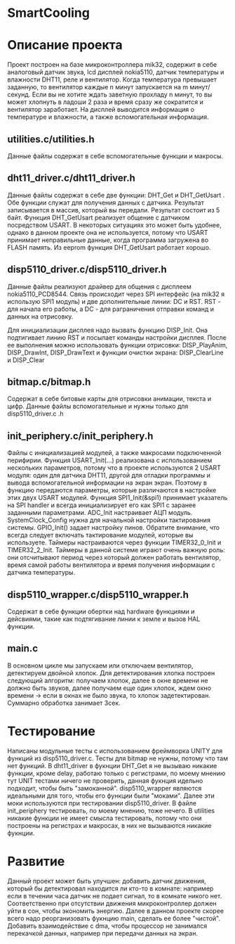 # SmartCooling

# Описание  проекта 

Проект построен на базе микроконтроллера mik32, содержит в себе аналоговый датчик звука, lcd дисплей nokia5110, датчик температуры и влажности DHT11, реле и вентилятор. 
Когда температура превышает заданную, то вентилятор каждые n минут запускается на m минут/секунд. Если вы не хотите ждать заветную прохладу n минут, то вы может хлопнуть в ладоши 2 раза и время сразу же сократится и вентилятор заработает. На дисплей выводится информация о температуре и влажности, а также вспомогательная информация. 

## utilities.c/utilities.h
Данные файлы содержат в себе вспомогательные функции и макросы. 

## dht11_driver.c/dht11_driver.h
Данные файлы содержат в себе две функции: DHT_Get и DHT_GetUsart . Обе функции служат для получения данных с датчика. Результат записывается в массив, который вы передали. Результат состоит из 5 байт. Функция DHT_GetUsart реализует общение с датчиком посредством USART. В некоторых ситуациях это может быть удобнее, однако в данном проекте она не используется, потому что USART принимает неправильные данные, когда программа загружена во FLASH память. Из eeprom функция DHT_GetUsart работает хорошо.

## disp5110_driver.c/disp5110_driver.h
Данные файлы реализуют драйвер для общения с дисплеем nokia5110_PCD8544. Связь происходит через SPI интерфейс (на mik32 я использую SPI1 модуль) и две дополнительные линии: DC и RST. RST - для начала его работы, а DC - для раграничения отправки команд и данных на отрисовку. 

Для инициализации дисплея надо вызвать функцию DISP_Init. Она подтигивает линию RST и посылает команды настройки дисплея. После ее выполнения можно использовать функции отрисовки: DISP_PlayAnim, DISP_DrawInt, DISP_DrawText и функции очистки экрана: DISP_ClearLine и DISP_Clear

## bitmap.c/bitmap.h
Содержат в себе битовые карты для отрисовки анимации, текста и цифр. Данные файлы вспомогательные и нужны только для disp5110_driver.c .h

## init_periphery.c/init_periphery.h
Файлы с инициализацией модулей, а также макросами подключенной перифирии. Функция USART_Init(...) реализована с использованием нескольких параметров, потому что в проекте используются 2 USART модуля: один для датчика DHT11, другой для отладки программы и вывода вспомогательной информации на экран экран. Поэтому в функцию передаются параметры, которые различаются в настройке этих двух USART модулей. 
Функция SPI1_Init(&spi1) принимает указатель на SPI handler и всегда инициализирует его как SPI1 с заранее заданными параметрами.
ADC_Init настраивает АЦП модуль. SystemClock_Config нужна для начальной настройки тактирования системы. GPIO_Init() задает настройку пинов. Обратите внимание, что всегда следует включать тактирование модулей, которые вы используете. Таймеры настраиваются через функции TIMER32_0_Init и TIMER32_2_Init. Таймеры в данной системе играют очень важную роль: они отсчитывают период через который должен работать вентилятор, время самой работы вентилятора и время получения информации с датчика температуры.  

## disp5110_wrapper.c/disp5110_wrapper.h
Содержат в себе функции обертки над hardware функциями и дейсвиями, такие как подтягивание линии к земле и вызов HAL функции.

## main.c
В основном цикле мы запускаем или отключаем вентилятор, детектируем двойной хлопок. Для детектирования хлопка построен следующий алгоритм: получаем хлопок, далее в окне времени не должно быть звуков, далее получаем еще один хлопок, ждем окно времени -> если в окнах не было звука, то хлопок задетектирован. Суммарно обработка занимает 3сек.

# Тестирование
Написаны модульные тесты с использованием фреймворка UNITY для функций из disp5110_driver.c. 
Тесты для bitmap не нужны, потому что там нет функций. В dht11_driver в фукнции DHT_Get я не вызываю никакие функции, кроме delay, работаю только с регистрами, по моему мнению тут UNIT тестами ничего не проверить, данная фукнция идельно подходит, чтобы быть "замоканной". disp5110_wrapper являются идеальными для того, чтобы его функции были "моками". Далее эти моки используются при тестировании disp5110_driver. В файле init_periphery тестировать, по моему мнению, тоже нечего. В utilities никакие функции не имеет смысла тестировать, потому что они построены на регистрах и макросах, в них не вызываются никакие фукнции. 

# Развитие
Данный проект может быть улучшен: добавить датчик движения, который бы детектировал находится ли кто-то в комнате: например если в течении часа датчик не подает сигнал, то в комнате никого нет. Соответственно при отсутствии движения микроконтроллер должен уйти в сон, чтобы экономить энергию. Далее в данном проекте скорее всего надо реорганизовать фукнцию main, сделать ее более "чистой". Добавить взаимодействие с dma, чтобы процессор не занимался перекачкой данных, например при передачи данных на экран.